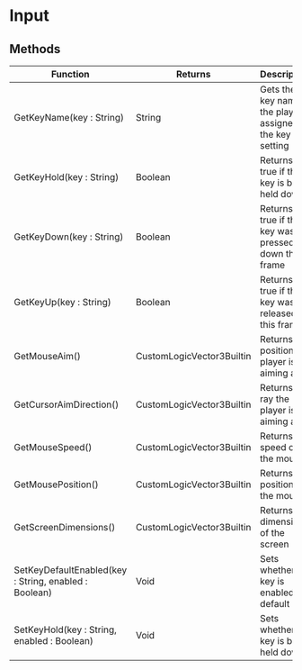 # Input
## Methods
|Function|Returns|Description|
|---|---|---|
|GetKeyName(key : String)|String|Gets the key name the player assigned to the key setting|
|GetKeyHold(key : String)|Boolean|Returns true if the key is being held down|
|GetKeyDown(key : String)|Boolean|Returns true if the key was pressed down this frame|
|GetKeyUp(key : String)|Boolean|Returns true if the key was released this frame|
|GetMouseAim()|CustomLogicVector3Builtin|Returns the position the player is aiming at|
|GetCursorAimDirection()|CustomLogicVector3Builtin|Returns the ray the player is aiming at|
|GetMouseSpeed()|CustomLogicVector3Builtin|Returns the speed of the mouse|
|GetMousePosition()|CustomLogicVector3Builtin|Returns the position of the mouse|
|GetScreenDimensions()|CustomLogicVector3Builtin|Returns the dimensions of the screen|
|SetKeyDefaultEnabled(key : String, enabled : Boolean)|Void|Sets whether the key is enabled by default|
|SetKeyHold(key : String, enabled : Boolean)|Void|Sets whether the key is being held down|

